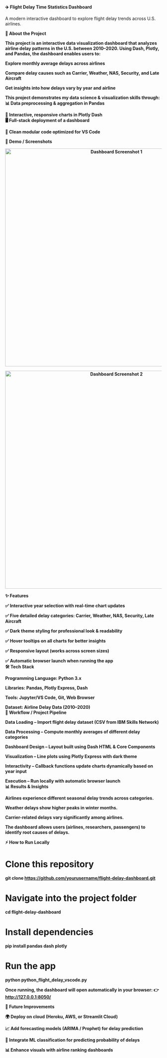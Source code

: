 <B>✈️ Flight Delay Time Statistics Dashboard</B>

A modern interactive dashboard to explore flight delay trends across U.S. airlines.

<B>📖 About the Project<B>

This project is an interactive data visualization dashboard that analyzes airline delay patterns in the U.S. between 2010–2020.
Using Dash, Plotly, and Pandas, the dashboard enables users to:

Explore monthly average delays across airlines

Compare delay causes such as Carrier, Weather, NAS, Security, and Late Aircraft

Get insights into how delays vary by year and airline

This project demonstrates my data science & visualization skills through:
<BR>
📊 Data preprocessing & aggregation in Pandas

🎨 Interactive, responsive charts in Plotly Dash
<BR>
🖥️ Full-stack deployment of a dashboard

🔄 Clean modular code optimized for VS Code

📸 Demo / Screenshots
<p align="center"> <img src="assets/dashboard_home.png" alt="Dashboard Screenshot 1" width="700"/> </p> <p align="center"> <img src="assets/dashboard_charts.png" alt="Dashboard Screenshot 2" width="700"/> </p>
✨ Features

✅ Interactive year selection with real-time chart updates

✅ Five detailed delay categories: Carrier, Weather, NAS, Security, Late Aircraft

✅ Dark theme styling for professional look & readability

✅ Hover tooltips on all charts for better insights

✅ Responsive layout (works across screen sizes)

✅ Automatic browser launch when running the app
<BR>
🛠 Tech Stack

Programming Language: Python 3.x

Libraries: Pandas, Plotly Express, Dash

Tools: Jupyter/VS Code, Git, Web Browser

Dataset: Airline Delay Data (2010–2020)
<BR>
🔄 Workflow / Project Pipeline

Data Loading – Import flight delay dataset (CSV from IBM Skills Network)

Data Processing – Compute monthly averages of different delay categories

Dashboard Design – Layout built using Dash HTML & Core Components

Visualization – Line plots using Plotly Express with dark theme

Interactivity – Callback functions update charts dynamically based on year input

Execution – Run locally with automatic browser launch
<BR>
📊 Results & Insights

Airlines experience different seasonal delay trends across categories.

Weather delays show higher peaks in winter months.

Carrier-related delays vary significantly among airlines.

The dashboard allows users (airlines, researchers, passengers) to identify root causes of delays.

 
⚡ How to Run Locally

# Clone this repository
git clone https://github.com/yourusername/flight-delay-dashboard.git  

# Navigate into the project folder
cd flight-delay-dashboard  

# Install dependencies
pip install pandas dash plotly  

# Run the app
python python_flight_delay_vscode.py  


Once running, the dashboard will open automatically in your browser:
👉 http://127.0.0.1:8050/

🚀 Future Improvements

🌍 Deploy on cloud (Heroku, AWS, or Streamlit Cloud)

📈 Add forecasting models (ARIMA / Prophet) for delay prediction

🧠 Integrate ML classification for predicting probability of delays

📊 Enhance visuals with airline ranking dashboards

